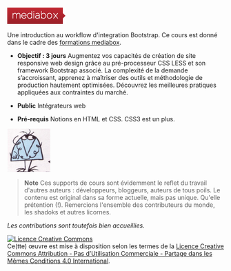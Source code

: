 ![logo Mediabox](images/mb-logo.png)

Une introduction au workflow d'integration Bootstrap.
Ce cours est donné dans le cadre des [formations mediabox](http://www.mediabox.fr/programme-html-css-bootstrap.html).

- **Objectif : 3 jours**
Augmentez vos capacités de création de site responsive web design grâce au pré-processeur CSS LESS et son framework Bootstrap associé.
La complexité de la demande s’accroissant, apprenez à maîtriser des outils et méthodologie de production hautement optimisées.
Découvrez les meilleures pratiques appliquées aux contraintes du marché.

- **Public**
Intégrateurs web

- **Pré-requis**
Notions en HTML et CSS.
CSS3 est un plus.

<img src="images/shadoko.jpg" alt="Professor Shadoko" title="Professor Shadoko" width="100">

> **Note** Ces supports de cours sont évidemment le reflet du travail d'autres auteurs : développeurs, bloggeurs, auteurs de tous poils. Le contenu est original dans sa forme actuelle, mais pas unique. Qu'elle prétention (!). Remercions l'ensemble des contributeurs du monde, les shadoks et autres licornes.

_Les contributions sont toutefois bien accueillies._

<a rel="license" href="http://creativecommons.org/licenses/by-nc-sa/4.0/"><img alt="Licence Creative Commons" style="border-width:0" src="https://i.creativecommons.org/l/by-nc-sa/4.0/88x31.png" /></a><br />Ce(tte) œuvre est mise à disposition selon les termes de la <a rel="license" href="http://creativecommons.org/licenses/by-nc-sa/4.0/">Licence Creative Commons Attribution - Pas d’Utilisation Commerciale - Partage dans les Mêmes Conditions 4.0 International</a>.
